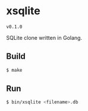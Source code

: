 xsqlite
=======
`v0.1.0`


SQLite clone written in Golang.


## Build

```sh
$ make
```

## Run

```sh
$ bin/xsqlite <filename>.db
```